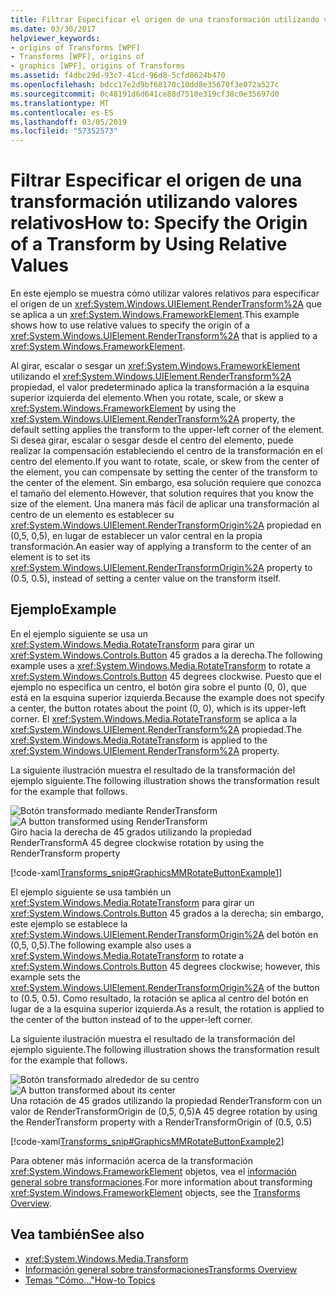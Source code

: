 ```yaml
---
title: Filtrar Especificar el origen de una transformación utilizando valores relativos
ms.date: 03/30/2017
helpviewer_keywords:
- origins of Transforms [WPF]
- Transforms [WPF], origins of
- graphics [WPF], origins of Transforms
ms.assetid: f4dbc29d-93c7-41cd-96d8-5cfd8624b470
ms.openlocfilehash: bdcc17e2d9bf68170c10dd8e35670f3e072a527c
ms.sourcegitcommit: 0c48191d6d641ce88d7510e319cf38c0e35697d0
ms.translationtype: MT
ms.contentlocale: es-ES
ms.lasthandoff: 03/05/2019
ms.locfileid: "57352573"
---
```

# <a name="how-to-specify-the-origin-of-a-transform-by-using-relative-values"></a><span data-ttu-id="0824b-102">Filtrar Especificar el origen de una transformación utilizando valores relativos</span><span class="sxs-lookup"><span data-stu-id="0824b-102">How to: Specify the Origin of a Transform by Using Relative Values</span></span>
<span data-ttu-id="0824b-103">En este ejemplo se muestra cómo utilizar valores relativos para especificar el origen de un <xref:System.Windows.UIElement.RenderTransform%2A> que se aplica a un <xref:System.Windows.FrameworkElement>.</span><span class="sxs-lookup"><span data-stu-id="0824b-103">This example shows how to use relative values to specify the origin of a <xref:System.Windows.UIElement.RenderTransform%2A> that is applied to a <xref:System.Windows.FrameworkElement>.</span></span>  
  
 <span data-ttu-id="0824b-104">Al girar, escalar o sesgar un <xref:System.Windows.FrameworkElement> utilizando el <xref:System.Windows.UIElement.RenderTransform%2A> propiedad, el valor predeterminado aplica la transformación a la esquina superior izquierda del elemento.</span><span class="sxs-lookup"><span data-stu-id="0824b-104">When you rotate, scale, or skew a <xref:System.Windows.FrameworkElement> by using the <xref:System.Windows.UIElement.RenderTransform%2A> property, the default setting applies the transform to the upper-left corner of the element.</span></span> <span data-ttu-id="0824b-105">Si desea girar, escalar o sesgar desde el centro del elemento, puede realizar la compensación estableciendo el centro de la transformación en el centro del elemento.</span><span class="sxs-lookup"><span data-stu-id="0824b-105">If you want to rotate, scale, or skew from the center of the element, you can compensate by setting the center of the transform to the center of the element.</span></span> <span data-ttu-id="0824b-106">Sin embargo, esa solución requiere que conozca el tamaño del elemento.</span><span class="sxs-lookup"><span data-stu-id="0824b-106">However, that solution requires that you know the size of the element.</span></span> <span data-ttu-id="0824b-107">Una manera más fácil de aplicar una transformación al centro de un elemento es establecer su <xref:System.Windows.UIElement.RenderTransformOrigin%2A> propiedad en (0,5, 0,5), en lugar de establecer un valor central en la propia transformación.</span><span class="sxs-lookup"><span data-stu-id="0824b-107">An easier way of applying a transform to the center of an element is to set its <xref:System.Windows.UIElement.RenderTransformOrigin%2A> property to (0.5, 0.5), instead of setting a center value on the transform itself.</span></span>  
  
## <a name="example"></a><span data-ttu-id="0824b-108">Ejemplo</span><span class="sxs-lookup"><span data-stu-id="0824b-108">Example</span></span>  
 <span data-ttu-id="0824b-109">En el ejemplo siguiente se usa un <xref:System.Windows.Media.RotateTransform> para girar un <xref:System.Windows.Controls.Button> 45 grados a la derecha.</span><span class="sxs-lookup"><span data-stu-id="0824b-109">The following example uses a <xref:System.Windows.Media.RotateTransform> to rotate a <xref:System.Windows.Controls.Button> 45 degrees clockwise.</span></span> <span data-ttu-id="0824b-110">Puesto que el ejemplo no especifica un centro, el botón gira sobre el punto (0, 0), que está en la esquina superior izquierda.</span><span class="sxs-lookup"><span data-stu-id="0824b-110">Because the example does not specify a center, the button rotates about the point (0, 0), which is its upper-left corner.</span></span> <span data-ttu-id="0824b-111">El <xref:System.Windows.Media.RotateTransform> se aplica a la <xref:System.Windows.UIElement.RenderTransform%2A> propiedad.</span><span class="sxs-lookup"><span data-stu-id="0824b-111">The <xref:System.Windows.Media.RotateTransform> is applied to the <xref:System.Windows.UIElement.RenderTransform%2A> property.</span></span>  
  
 <span data-ttu-id="0824b-112">La siguiente ilustración muestra el resultado de la transformación del ejemplo siguiente.</span><span class="sxs-lookup"><span data-stu-id="0824b-112">The following illustration shows the transformation result for the example that follows.</span></span>  
  
 <span data-ttu-id="0824b-113">![Botón transformado mediante RenderTransform](./media/graphicsmm-rendertransformwithdefaultcenter.png "graphicsmm_RenderTransformWithDefaultCenter")</span><span class="sxs-lookup"><span data-stu-id="0824b-113">![A button transformed using RenderTransform](./media/graphicsmm-rendertransformwithdefaultcenter.png "graphicsmm_RenderTransformWithDefaultCenter")</span></span>  
<span data-ttu-id="0824b-114">Giro hacia la derecha de 45 grados utilizando la propiedad RenderTransform</span><span class="sxs-lookup"><span data-stu-id="0824b-114">A 45 degree clockwise rotation by using the RenderTransform property</span></span>  
  
 [!code-xaml[Transforms_snip#GraphicsMMRotateButtonExample1](~/samples/snippets/csharp/VS_Snippets_Wpf/Transforms_snip/CS/ButtonRotateTransformExample.xaml#graphicsmmrotatebuttonexample1)]  
  
 <span data-ttu-id="0824b-115">El ejemplo siguiente se usa también un <xref:System.Windows.Media.RotateTransform> para girar un <xref:System.Windows.Controls.Button> 45 grados a la derecha; sin embargo, este ejemplo se establece la <xref:System.Windows.UIElement.RenderTransformOrigin%2A> del botón en (0,5, 0,5).</span><span class="sxs-lookup"><span data-stu-id="0824b-115">The following example also uses a <xref:System.Windows.Media.RotateTransform> to rotate a <xref:System.Windows.Controls.Button> 45 degrees clockwise; however, this example sets the <xref:System.Windows.UIElement.RenderTransformOrigin%2A> of the button to (0.5, 0.5).</span></span> <span data-ttu-id="0824b-116">Como resultado, la rotación se aplica al centro del botón en lugar de a la esquina superior izquierda.</span><span class="sxs-lookup"><span data-stu-id="0824b-116">As a result, the rotation is applied to the center of the button instead of to the upper-left corner.</span></span>  
  
 <span data-ttu-id="0824b-117">La siguiente ilustración muestra el resultado de la transformación del ejemplo siguiente.</span><span class="sxs-lookup"><span data-stu-id="0824b-117">The following illustration shows the transformation result for the example that follows.</span></span>  
  
 <span data-ttu-id="0824b-118">![Botón transformado alrededor de su centro](./media/graphicsmm-rendertransformrelativecenter.png "graphicsmm_RenderTransformRelativeCenter")</span><span class="sxs-lookup"><span data-stu-id="0824b-118">![A button transformed about its center](./media/graphicsmm-rendertransformrelativecenter.png "graphicsmm_RenderTransformRelativeCenter")</span></span>  
<span data-ttu-id="0824b-119">Una rotación de 45 grados utilizando la propiedad RenderTransform con un valor de RenderTransformOrigin de (0,5, 0,5)</span><span class="sxs-lookup"><span data-stu-id="0824b-119">A 45 degree rotation by using the RenderTransform property with a RenderTransformOrigin of (0.5, 0.5)</span></span>  
  
 [!code-xaml[Transforms_snip#GraphicsMMRotateButtonExample2](~/samples/snippets/csharp/VS_Snippets_Wpf/Transforms_snip/CS/ButtonRotateTransformExample.xaml#graphicsmmrotatebuttonexample2)]  
  
 <span data-ttu-id="0824b-120">Para obtener más información acerca de la transformación <xref:System.Windows.FrameworkElement> objetos, vea el [información general sobre transformaciones](transforms-overview.md).</span><span class="sxs-lookup"><span data-stu-id="0824b-120">For more information about transforming <xref:System.Windows.FrameworkElement> objects, see the [Transforms Overview](transforms-overview.md).</span></span>  
  
## <a name="see-also"></a><span data-ttu-id="0824b-121">Vea también</span><span class="sxs-lookup"><span data-stu-id="0824b-121">See also</span></span>
- <xref:System.Windows.Media.Transform>
- [<span data-ttu-id="0824b-122">Información general sobre transformaciones</span><span class="sxs-lookup"><span data-stu-id="0824b-122">Transforms Overview</span></span>](transforms-overview.md)
- [<span data-ttu-id="0824b-123">Temas "Cómo..."</span><span class="sxs-lookup"><span data-stu-id="0824b-123">How-to Topics</span></span>](transformations-how-to-topics.md)
